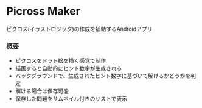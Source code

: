 # Picross Maker #

ピクロス(イラストロジック)の作成を補助するAndroidアプリ

### 概要 ###

* ピクロスをドット絵を描く感覚で制作
* 描画すると自動的にヒント数字が生成される
* バックグラウンドで、生成されたヒント数字に基づいて解けるかどうかを判定
* 解ける場合は保存可能
* 保存した問題をサムネイル付きのリストで表示